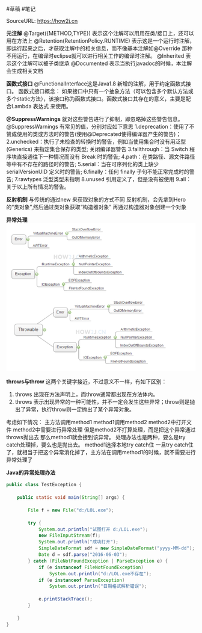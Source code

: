 #草稿 #笔记 

SourceURL: https://how2j.cn

**元注解**
@Target({METHOD,TYPE}) 表示这个注解可以用用在类/接口上，还可以用在方法上
@Retention(RetentionPolicy.RUNTIME) 表示这是一个运行时注解，即运行起来之后，才获取注解中的相关信息，而不像基本注解如@Override 那种不用运行，在编译时eclipse就可以进行相关工作的编译时注解。
@Inherited 表示这个注解可以被子类继承
@Documented 表示当执行javadoc的时候，本注解会生成相关文档

**函数式接口**
@FunctionalInterface这是Java1.8 新增的注解，用于约定函数式接口。
函数式接口概念： 如果接口中只有一个抽象方法（可以包含多个默认方法或多个static方法），该接口称为函数式接口。函数式接口其存在的意义，主要是配合Lambda 表达式 来使用。

**@SuppressWarnings**
就对这些警告进行了抑制，即忽略掉这些警告信息。
@SuppressWarnings 有常见的值，分别对应如下意思
1.deprecation：使用了不赞成使用的类或方法时的警告(使用@Deprecated使得编译器产生的警告)；
2.unchecked：执行了未检查的转换时的警告，例如当使用集合时没有用泛型 (Generics) 来指定集合保存的类型; 关闭编译器警告
3.fallthrough：当 Switch 程序块直接通往下一种情况而没有 Break 时的警告;
4.path：在类路径、源文件路径等中有不存在的路径时的警告;
5.serial：当在可序列化的类上缺少 serialVersionUID 定义时的警告;
6.finally：任何 finally 子句不能正常完成时的警告;
7.rawtypes 泛型类型未指明
8.unused 引用定义了，但是没有被使用
9.all：关于以上所有情况的警告。


**反射机制**
与传统的通过new 来获取对象的方式不同
反射机制，会先拿到Hero的“类对象”,然后通过类对象获取“构造器对象”
再通过构造器对象创建一个对象

**异常处理**
![](_assets/Java基础学习笔记/image-Java基础学习笔记-20221017-113854147.png)


**throws与throw**
这两个关键字接近，不过意义不一样，有如下区别：
1. throws 出现在方法声明上，而throw通常都出现在方法体内。
2. throws 表示出现异常的一种可能性，并不一定会发生这些异常；throw则是抛出了异常，执行throw则一定抛出了某个异常对象。

考虑如下情况：
主方法调用method1
method1调用method2
method2中打开文件
method2中需要进行异常处理
但是method2不打算处理，而是把这个异常通过throws抛出去
那么method1就会接到该异常。 处理办法也是两种，要么是try catch处理掉，要么也是抛出去。
method1选择本地try catch住 一旦try catch住了，就相当于把这个异常消化掉了，主方法在调用method1的时候，就不需要进行异常处理了

**Java的异常处理办法** 

```java
public class TestException {
 
    public static void main(String[] args) {
 
        File f = new File("d:/LOL.exe");
 
        try {
            System.out.println("试图打开 d:/LOL.exe");
            new FileInputStream(f);
            System.out.println("成功打开");
            SimpleDateFormat sdf = new SimpleDateFormat("yyyy-MM-dd");
            Date d = sdf.parse("2016-06-03");
        } catch (FileNotFoundException | ParseException e) {
            if (e instanceof FileNotFoundException)
                System.out.println("d:/LOL.exe不存在");
            if (e instanceof ParseException)
                System.out.println("日期格式解析错误");
 
            e.printStackTrace();
        }
 
    }
}
```

